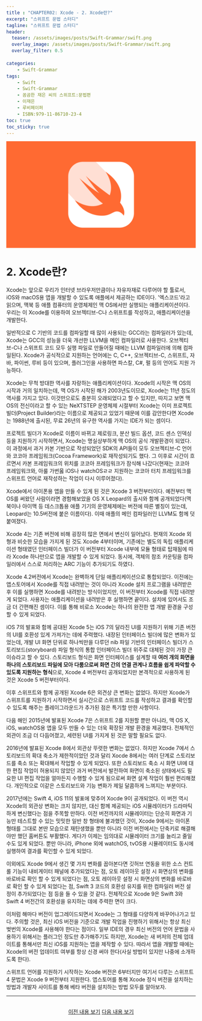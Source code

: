 ```yaml
---
title : "CHAPTER02: Xcode - 2. Xcode란?"
excerpt: "스위프트 문법 스터디"
tagline: "스위프트 문법 스터디"
header:
  teaser: /assets/images/posts/Swift-Grammar/swift.png
  overlay_image: /assets/images/posts/Swift-Grammar/swift.png
  overlay_filter: 0.5
  
categories:
    - Swift-Grammar
tags:
    - Swift
    - Swift-Grammar
    - 꼼곰한 재은 씨의 스위프트:문법편
    - 이재은
    - 루비페이퍼
    - ISBN:979-11-86710-23-4
toc: true
toc_sticky: true
---
```


![Swift](/assets/images/posts/Swift-Grammar/swift.png)

# 2. Xcode란?

Xcode는 앞으로 우리가 인터넷 브라우저만큼이나 자유자재로 다루어야 할 툴로서, iOS와 macOS용 앱을 개발할 수 있도록 애플에서 제공하는 IDE이다. '엑스코드'라고 읽으며, 맥북 등 애플 컴퓨터의 운영체제인 맥 OS에서만 실행되는 애플리케이션이다. 우리는 이 Xcode를 이용하여 오브젝티브-C나 스위프트를 작성하고, 애플리케이션을 개발한다.

일반적으로 C 기반의 코드를 컴파일할 때 많이 사용되는 GCC라는 컴파일러가 있는데, Xcode는 GCC의 성능을 더욱 개선한 LLVM을 메인 컴파일러로 사용한다. 오브젝티브-C나 스위프트 코드 모두 실행 파일로 만들어질 때에는 LLVM 컴파일러에 의해 컴파일된다. Xcode가 공식적으로 지원하는 언어에는 C, C++, 오브젝티브-C, 스위프트, 자바, 파이썬, 루비 등이 있으며, 플러그인을 사용하면 파스칼, C#, 펄 등의 언어도 지원 가능하다.

Xcode는 무척 방대한 역사를 자랑하는 애플리케이션이다. Xcode의 시작은 맥 OS의 시작과 거의 일치하는데, 맥 OS가 시작된 해가 2003년도이므로, Xcode는 11년 정도의 역사를 가지고 있다. 이것만으로도 충분히 오래되었다고 할 수 있지만, 따지고 보면 맥 OS의 전신이라고 할 수 있는 NeXTSTEP 운영체제 시절부터 Xcode는 이미 프로젝트 빌더(Project Builder)라는 이름으로 제공되고 있었기 때문에 이를 감안한다면 Xcode는 1988년에 출시된, 무료 26년의 유구한 역사를 가지는 IDE가 되는 셈이다.

프로젝트 빌더가 Xcode로 이름이 바뀌고 제로링크, 분산 빌드 옵션, 코드 센스 인덱싱 등을 지원하기 시작하면서, Xcode는 명실상부하게 맥 OS의 공식 개발환경이 되었다. 이 과정에서 과거 카본 기반으로 작성되었던 SDK의 API들이 모두 오브젝티브-C 언어와 코코아 프레임워크(Cocoa Framework)로 재작성되기도 했다. 그 이후로 시간이 흐르면서 카본 프레임워크의 위치를 코코아 프레임워크가 잠식해 나갔다(현재는 코코아 프레임워크와, 아룰 가번욿 iOS나 watchOSㄹㄹ 지원하는 코코아 터치 프레임워크를 스위프트 언어로 재작성하는 작업이 다시 이루어졌다).

Xcode에서 아이폰용 앱을 만들 수 있게 된 것은 Xcode 3 버전부터이다. 예전부터 맥 OS를 써왔던 사람이라면 경험해보았을 OS X Leopard의 출시와 함께 공개되었다(맥북이나 아이맥 등 데스크톱용 애플 기기의 운영체제에는 버전에 따른 별칭이 있는데, Leopard는 10.5버전에 붙은 이름이다). 이때 애플의 메인 컴파일러인 LLVM도 함께 덧붙여졌다.

Xcode 4는 기존 버전에 비해 굉장히 많은 면에서 변신이 일어났다. 현재의 Xcode 외형과 비슷한 모습을 가지게 된 것도 Xcode 4부터이며, 기존에는 별도의 독립 애플리케이션 형태였던 인터페이스 빌더가 이 버전부터 Xcode 내부에 모듈 형태로 탑재됨에 따라 Xcode 하나만으로 앱을 개발할 수 있게 되었다. 동시에, 객체의 참조 카운팅을 컴파일러에서 스스로 처리하는 ARC 기능이 추가되기도 하였다.

Xcode 4.2버전에서 Xcode는 완벽하게 단일 애플리케이션으로 통합되었다. 이전에는 앱스토어에서 Xcode를 직접 내려받는 것이 아니라 Xcode 설치 프로그램을 내려받은 후 이를 실행하면 Xcode를 내려받는 방식이었지만, 이 버전부터 Xcode를 직접 내려받게 되었다. 사용자는 애플리케이션을 내려받은 후 실행하면 끝이다. 설치에 있어서도 조금 더 간편해진 셈이다. 이를 통해 비로소 Xcode는 하나의 완전한 앱 개발 환경을 구성할 수 있게 되었다.

iOS 7의 발표와 함께 공대된 Xcode 5는 iOS 7의 달라진 UI를 지원하기 위해 기존 버전의 UI를 호환성 있게 가져가는 데에 주력했다. 내장된 인터페이스 빌더에 많은 변화가 있었는데, 개발 UI 화면 단위로 하나씩만을 다루던 nib 파일 기반의 인터페이스 빌더가 스토리보드(storyboard) 파일 형식의 통합 인터페이스 빌더 위주로 대체된 것이 가장 큰 이슈라고 할 수 있다. 스토리보드 형식은 화면 인터페이스를 설계할 때 **여러 개의 화면을 하나의 스토리보드 파일에 모아 다룸으로써 화면 간의 연결 관계나 흐름을 쉽게 파악할 수 있도록 지원하는 형식**으로, Xcode 4 버전부터 공개되었지만 본격적으로 사용하게 된 것은 Xcode 5 버전부터이다.

이후 스위프트와 함께 공개된 Xcode 6은 외견상 큰 변화는 없었다. 하지만 Xcode가 스위프트를 지원하기 시작하면서 실시간으로 스위프트 코드를 작성하고 결과를 확인할 수 있도록 해주는 플레이그라운드가 추가된 점은 특기할 만한 사항이다.

다음 해인 2015년에 발표된 Xcode 7은 스위프트 2를 지원할 뿐만 아니라, 맥 OS X, iOS, watchOS용 앱을 모두 만들 수 있는 더욱 확장된 개발 환경을 제공했다. 전체적인 외관이 조금 더 다듬어졌고, 세련된 UI를 가지게 된 것은 말할 필요도 없다.

2016년에 발표된 Xcode 8에서 외관상 뚜렷한 변화는 없었다. 하지만 Xcode 7에서 스토리보드의 확대 축소가 제한적이었던 것과 달리 Xocde 8에서는 여러 단계로 스토리보드를 축소 또는 확대해서 작업할 수 있게 되었다. 또한 스토리보드 축소 시 화면 UI에 대한 편집 작업이 허용되지 않았던 과거 버전에서 발전하여 화면이 축소된 상태에서도 필요한 UI 편집 작업을 얼마든지 수행할 수 있게 됨으로써 화면 설계 작업이 훨씬 편리해졌다. 개인적으로 이같은 스토리보드와 기능 변화가 제일 달콤하게 느껴지는 부분이다.

2017년에는 Swift 4, iOS 11의 발표에 맞추어 Xocde 9이 공개되었다. 이 버전 역시 Xcode의 외관상 변화는 크지 않지만, 대신 함께 제공되는 iOS 시뮬레이터가 드라마틱하게 변신했다는 점을 주목할 만하다. 이전 버전까지의 시뮬레이터는 단순히 화면과 기능만 테스트할 수 있는 밋밋한 일반 창 형태에 불과했던 것이, Xcode 9에서는 아이폰 형태를 그대로 본딴 모습으로 재탄생했을 뿐만 아니라 이전 버전에서는 단축키로 해결해야만 했던 홈버튼도 부활했다. 게다가 이제는 임의대로 시뮬레이터 크기를 늘리고 줄일 수도 있게 되었다. 뿐만 아니라, iPhone 외에 watchOS, tvOS용 시뮬레이터도 동시에 실행하여 결과를 확인할 수 있게 되었다.

이외에도 Xcode 9에서 생긴 몇 가지 변화를 꼽아본다면 깃허브 연동을 위한 소스 컨트롤 기능이 내비게이터 패널에 추가되었다는 점, 오토 레이아웃 설정 시 화면상의 변화를 바로바로 확인 할 수 있게 되었다는 점, 오토 레이아웃 설정 시 화면상의 변화를 바로바로 확인 할 수 있게 되었다는 점, Swift 3 코드의 호환성 유지를 위한 컴파일러 버전 설정이 추가되었다는 점 등을 들 수 있을 것 같다. 전체적으로 Xcode 9은 Swift 3와 Swift 4 버전간의 호환성을 유지하는 데에 주력한 면이 크다.

이처럼 해마다 버전이 업그레이드되면서 Xcode는 그 형태를 다양하게 바꾸어나가고 있다. 주의할 것은, 최신 iOS 버전을 기준으로 개발 작업을 진행하기 위해서는 항상 최신 벚번의 Xcode를 사용해야 한다는 점이다. 일부 IDE의 경우 최신 버전의 언어 문법을 사용하기 위해서는 플러그인 정도만 추가해주기도 하지만, Xcode는 새 버저의 전체 업데이트를 통해서만 최신 iOS를 지원하는 앱을 제작할 수 있다. 따라서 앱을 개발할 때에는 Xcode의 버전 업데이트 여부를 항상 신경 써야 한다(사실 방법이 있지만 나중에 소개하도록 한다).

스위프트 언어를 지원하기 시작하는 Xcode 버전은 6부터지만 여기서 다루는 스위프트 4 문법은 Xcode 9 버전부터 지원한다. 앱스토어를 통해 Xcode 정식 버전을 설치하는 방법과 개발자 사이트를 통해 베타 버전을 설치하는 방법 모두를 알아보자.

--- 

<br/>
<center>
<a href="https://sanghyuk.dev/swift-grammar/2-1/" class="btn btn--info">이전 내용 보기</a> 
<a href="https://sanghyuk.dev/swift-grammar/2-3/" class="btn btn--info">다음 내용 보기</a>
</center>